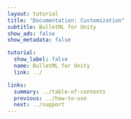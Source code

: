 ```yaml
---
layout: tutorial
title: "Documentation: Customization"
subtitle: BulletML for Unity
show_ads: false
show_metadata: false

tutorial:
  show_label: false
  name: BulletML for Unity
  link: ../

links:
  summary: ../table-of-contents
  previous: ../how-to-use
  next: ../support
---
```

